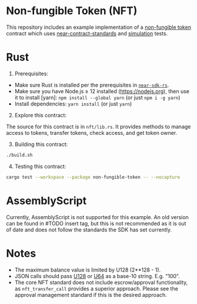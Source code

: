 Non-fungible Token (NFT)
===================

This repository includes an example implementation of a [non-fungible token] contract which uses [near-contract-standards] and [simulation] tests.

  [non-fungible token]: https://nomicon.io/Standards/NonFungibleToken/README.html
  [near-contract-standards]: https://github.com/near/near-sdk-rs/tree/master/near-contract-standards
  [simulation]: https://github.com/near/near-sdk-rs/tree/master/near-sdk-sim
Rust
====
1. Prerequisites:
  * Make sure Rust is installed per the prerequisites in [`near-sdk-rs`](https://github.com/nearprotocol/near-sdk-rs).
  * Make sure you have Node.js ≥ 12 installed (https://nodejs.org),  then use it to install [yarn]: `npm install --global yarn` (or just `npm i -g yarn`)
  * Install dependencies: `yarn install` (or just `yarn`)

2. Explore this contract:

The source for this contract is in `nft/lib.rs`. It provides methods to manage access to tokens, transfer tokens, check access, and get token owner.

3. Building this contract:
```bash
./build.sh
```

4. Testing this contract:
```bash
cargo test --workspace --package non-fungible-token -- --nocapture
```

AssemblyScript
====
Currently, AssemblyScript is not supported for this example. An old version can be found in #TODO insert tag, but this is not recommended as it is out of date and does not follow the standards the SDK has set currently.

Notes
====
 - The maximum balance value is limited by U128 (2**128 - 1).
 - JSON calls should pass [U128](https://docs.rs/near-sdk/latest/near_sdk/json_types/struct.U128.html) or [U64](https://docs.rs/near-sdk/latest/near_sdk/json_types/struct.U64.html) as a base-10 string. E.g. "100".
 - The core NFT standard does not include escrow/approval functionality, as `nft_transfer_call` provides a superior approach. Please see the approval management standard if this is the desired approach.
